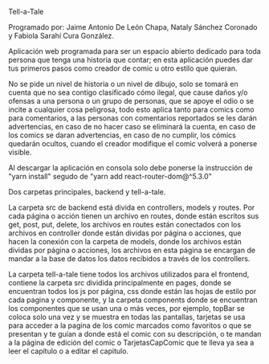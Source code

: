 Tell-a-Tale

Programado por: Jaime Antonio De León Chapa, Nataly Sánchez Coronado y Fabiola Sarahí Cura González.

Aplicación web programada para ser un espacio abierto dedicado para toda persona que tenga una historia que contar; en esta aplicación puedes dar tus primeros pasos como creador de comic u otro estilo que quieran.

No se pide un nivel de historia o un nivel de dibujo, solo se tomará en cuenta que no sea contigo clasificado cómo ilegal, que cause daños y/o ofensas a una persona o un grupo de personas, que se apoye el odio o se incite a cualquier cosa peligrosa, todo esto aplica tanto para comics como para comentarios, a las personas con comentarios reportados se les darán advertencias, en caso de no hacer caso se eliminará la cuenta, en caso de los comics se daran advertencias, en caso de no cumplir, los cómics quedarán ocultos, cuando el creador modifique el comic volverá a ponerse visible.

Al descargar la aplicación en consola solo debe ponerse la instrucción de "yarn install" segudo de "yarn add react-router-dom@^5.3.0"

Dos carpetas principales, backend y tell-a-tale.

La carpeta src de backend está divida en controllers, models y routes.
Por cada página o acción tienen un archivo en routes, donde están escritos sus get, post, put, delete, los archivos en routes están conectados con los archivos en controller donde están dividas por página o acciones, que hacen la conexión con la carpeta de models, donde los archivos están dividas por página o acciones, los archivos en esta página se encargan de mandar a la base de datos los datos recibidos a través de los controllers.

La carpeta tell-a-tale tiene todos los archivos utilizados para el frontend, contiene la carpeta src dividida principalmente en pages, donde se encuentran todos los js por página, css donde están las hojas de estilo por cada pagina y componente, y la carpeta components donde se encuentran los componentes que se usan una o más veces, por ejemplo, topBar se coloca solo una vez y se muestra en todas las pantallas, tarjetas se usa para acceder a la pagina de los comic marcados como favoritos o que se presentan y te guían a donde está el comic con su descripción, o te mandan a la página de edición del comic o TarjetasCapComic que te lleva ya sea a leer el capitulo o a editar el capitulo.